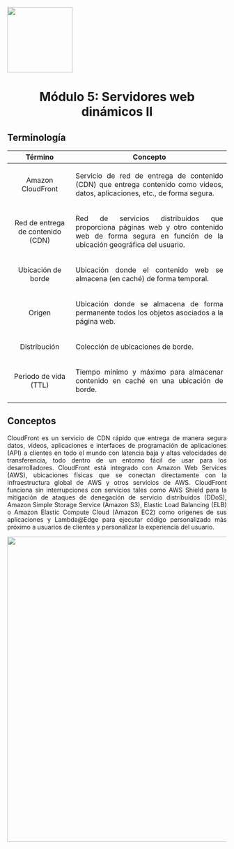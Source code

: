 <p align="left">
  <img src="https://semanadelcannabis.cayetano.edu.pe/assets/img/logo-upch.png" width="150">
  <h1 align="center">Módulo 5: Servidores web dinámicos II</h1>
</p>

## Terminología

| Término  | Concepto  |
| :------------: | :------------: |
| Amazon CloudFront  | <p align="justify">Servicio de red de entrega de contenido (CDN) que entrega contenido como videos, datos, aplicaciones, etc., de forma segura.</p>  |
| Red de entrega de contenido (CDN)  | <p align="justify">Red de servicios distribuidos que proporciona páginas web y otro contenido web de forma segura en función de la ubicación geográfica del usuario.</p>  |
| Ubicación de borde  | <p align="justify">Ubicación donde el contenido web se almacena (en caché) de forma temporal.</p>  |
| Origen  | <p align="justify">Ubicación donde se almacena de forma permanente todos los objetos asociados a la página web.</p>  |
| Distribución  | <p align="justify">Colección de ubicaciones de borde.</p>  |
| Periodo de vida (TTL)  | <p align="justify">Tiempo mínimo y máximo para almacenar contenido en caché en una ubicación de borde.</p>  |

## Conceptos
<p align="justify">CloudFront es un servicio de CDN rápido que entrega de manera segura datos, videos, aplicaciones e interfaces de programación de aplicaciones (API) a clientes en todo el mundo con latencia baja y altas velocidades de transferencia, todo dentro de un entorno fácil de usar para los desarrolladores. CloudFront está integrado con Amazon Web Services (AWS), ubicaciones físicas que se conectan directamente con la infraestructura global de AWS y otros servicios de AWS. CloudFront funciona sin interrupciones con servicios tales como AWS Shield para la mitigación de ataques de denegación de servicio distribuidos (DDoS), Amazon Simple Storage Service (Amazon S3), Elastic Load Balancing (ELB) o Amazon Elastic Compute Cloud (Amazon EC2) como orígenes de sus aplicaciones y Lambda@Edge para ejecutar código personalizado más próximo a usuarios de clientes y personalizar la experiencia del usuario.</p>

<p align= "center">
  <img src="https://github.com/EdwinJaraOFC/CDRPersonal/assets/150296803/dad23ca8-b533-44f1-8f09-4a9871a42fe7" width="700">
</p>
